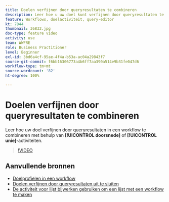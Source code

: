 ```yaml
---
title: Doelen verfijnen door queryresultaten te combineren
description: Leer hoe u uw doel kunt verfijnen door queryresultaten te combineren in een workflow met behulp van de activiteiten voor doorsnede en unie.
feature: Workflows, doelactiviteit, query-editor
kt: 7844
thumbnail: 36832.jpg
doc-type: feature video
activity: use
team: WWFRE
role: Business Practitioner
level: Beginner
exl-id: 3bd6a4cf-95ae-4f4a-b53a-ac04a29843f7
source-git-commit: f6bb16306773a4b6ff7aa390a514e9b31fe047d6
workflow-type: tm+mt
source-wordcount: '82'
ht-degree: 100%

---
```


# Doelen verfijnen door queryresultaten te combineren

Leer hoe uw doel verfijnen door queryresultaten in een workflow te combineren met behulp van **[!UICONTROL doorsnede]** of **[!UICONTROL unie]**-activiteiten.

>[!VIDEO](https://video.tv.adobe.com/v/36832?quality=12)

## Aanvullende bronnen

* [Doelprofielen in een workflow](/help/profile-management/target-profiles-in-a-workflow.md)
* [Doelen verfijnen door queryresultaten uit te sluiten](/help/process-management/refine-targets-by-excluding-query-results.md)
* [De activiteit voor lijst bijwerken gebruiken om een lijst met een workflow te maken](/help/process-management/use-the-update-list-activity.md)
